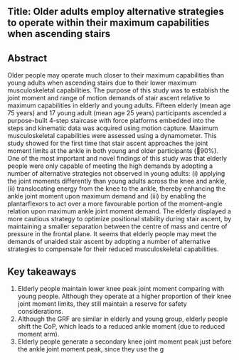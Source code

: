 ## Title: Older adults employ alternative strategies to operate within their maximum capabilities when ascending stairs

## Abstract
Older people may operate much closer to their maximum capabilities than young adults when ascending stairs due to their lower maximum musculoskeletal capabilities. The purpose of this study was to establish the joint moment and range of motion demands of stair ascent relative to maximum capabilities in elderly and young adults. Fifteen elderly (mean age 75 years) and 17 young adult (mean age 25 years) participants ascended a purpose-built 4-step staircase with force platforms embedded into the steps and kinematic data was acquired using motion capture. Maximum musculoskeletal capabilities were assessed using a dynamometer. This study showed for the first time that stair ascent approaches the joint moment limits at the ankle in both young and older participants (90%). One of the most important and novel findings of this study was that elderly people were only capable of meeting the high demands by adopting a number of alternative strategies not observed in young adults: (i) applying the joint moments differently than young adults across the knee and ankle, (ii) translocating energy from the knee to the ankle, thereby enhancing the ankle joint moment upon maximum demand and (iii) by enabling the plantarflexors to act over a more favourable portion of the moment–angle relation upon maximum ankle joint moment demand. The elderly displayed a more cautious strategy to optimize positional stability during stair ascent, by maintaining a smaller separation between the centre of mass and centre of pressure in the frontal plane. It seems that elderly people may meet the demands of unaided stair ascent by adopting a number of alternative strategies to compensate for their reduced musculoskeletal capabilities.

## Key takeaways
1. Elderly people maintain lower knee peak joint moment comparing with young people. Although they operate at a higher proportion of their knee joint moment limits, they still maintain a reserve for safety considerations.
2. Although the GRF are similar in elderly and young group, elderly people shift the CoP, which leads to a reduced ankle moment (due to reduced moment arm).
3. Elderly people generate a secondary knee joint moment peak just before the ankle joint moment peak, since they use the g